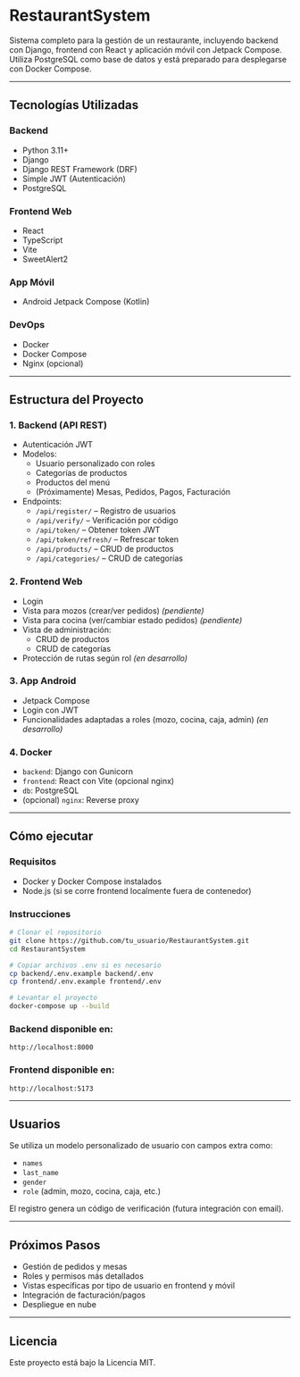 # RestaurantSystem

Sistema completo para la gestión de un restaurante, incluyendo backend con Django, frontend con React y aplicación móvil con Jetpack Compose. Utiliza PostgreSQL como base de datos y está preparado para desplegarse con Docker Compose.

---

## Tecnologías Utilizadas

### Backend
- Python 3.11+
- Django
- Django REST Framework (DRF)
- Simple JWT (Autenticación)
- PostgreSQL

### Frontend Web
- React
- TypeScript
- Vite
- SweetAlert2

### App Móvil
- Android Jetpack Compose (Kotlin)

### DevOps
- Docker
- Docker Compose
- Nginx (opcional)

---

## Estructura del Proyecto

### 1. Backend (API REST)
- Autenticación JWT
- Modelos:
  - Usuario personalizado con roles
  - Categorías de productos
  - Productos del menú
  - (Próximamente) Mesas, Pedidos, Pagos, Facturación
- Endpoints:
  - `/api/register/` – Registro de usuarios
  - `/api/verify/` – Verificación por código
  - `/api/token/` – Obtener token JWT
  - `/api/token/refresh/` – Refrescar token
  - `/api/products/` – CRUD de productos
  - `/api/categories/` – CRUD de categorías

### 2. Frontend Web
- Login
- Vista para mozos (crear/ver pedidos) *(pendiente)*
- Vista para cocina (ver/cambiar estado pedidos) *(pendiente)*
- Vista de administración:
  - CRUD de productos
  - CRUD de categorías
- Protección de rutas según rol *(en desarrollo)*

### 3. App Android
- Jetpack Compose
- Login con JWT
- Funcionalidades adaptadas a roles (mozo, cocina, caja, admin) *(en desarrollo)*

### 4. Docker
- `backend`: Django con Gunicorn
- `frontend`: React con Vite (opcional nginx)
- `db`: PostgreSQL
- (opcional) `nginx`: Reverse proxy

---

## Cómo ejecutar

### Requisitos
- Docker y Docker Compose instalados
- Node.js (si se corre frontend localmente fuera de contenedor)

### Instrucciones

```bash
# Clonar el repositorio
git clone https://github.com/tu_usuario/RestaurantSystem.git
cd RestaurantSystem

# Copiar archivos .env si es necesario
cp backend/.env.example backend/.env
cp frontend/.env.example frontend/.env

# Levantar el proyecto
docker-compose up --build
```

### Backend disponible en:
`http://localhost:8000`

### Frontend disponible en:
`http://localhost:5173`

---

## Usuarios

Se utiliza un modelo personalizado de usuario con campos extra como:

- `names`
- `last_name`
- `gender`
- `role` (admin, mozo, cocina, caja, etc.)

El registro genera un código de verificación (futura integración con email).

---

## Próximos Pasos

- Gestión de pedidos y mesas
- Roles y permisos más detallados
- Vistas específicas por tipo de usuario en frontend y móvil
- Integración de facturación/pagos
- Despliegue en nube

---

## Licencia

Este proyecto está bajo la Licencia MIT.
